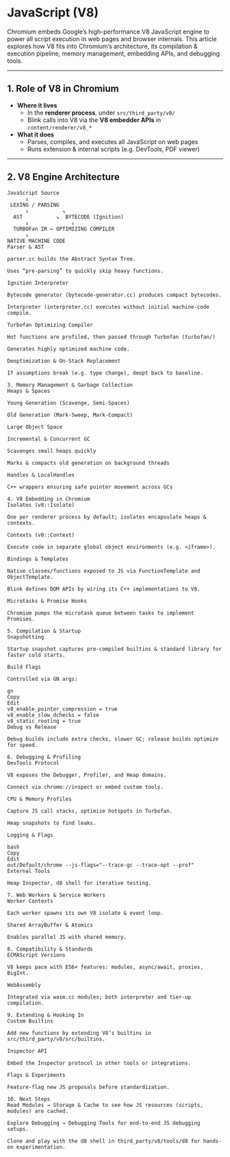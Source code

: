 # JavaScript (V8)

Chromium embeds Google’s high-performance V8 JavaScript engine to power all script execution in web pages and browser internals. This article explores how V8 fits into Chromium’s architecture, its compilation & execution pipeline, memory management, embedding APIs, and debugging tools.

---

## 1. Role of V8 in Chromium

- **Where it lives**  
  - In the **renderer process**, under `src/third_party/v8/`  
  - Blink calls into V8 via the **V8 embedder APIs** in `content/renderer/v8_*`  
- **What it does**  
  - Parses, compiles, and executes all JavaScript on web pages  
  - Runs extension & internal scripts (e.g. DevTools, PDF viewer)  

---

## 2. V8 Engine Architecture

```text
JavaScript Source
      ↓
 LEXING / PARSING
      ↓           ↘
  AST           ↘  BYTECODE (Ignition)
      ↓              ↓
  TURBOFan IR ← OPTIMIZING COMPILER
      ↓
NATIVE MACHINE CODE
Parser & AST

parser.cc builds the Abstract Syntax Tree.

Uses “pre-parsing” to quickly skip heavy functions.

Ignition Interpreter

Bytecode generator (bytecode-generator.cc) produces compact bytecodes.

Interpreter (interpreter.cc) executes without initial machine-code compile.

Turbofan Optimizing Compiler

Hot functions are profiled, then passed through Turbofan (turbofan/)

Generates highly optimized machine code.

Deoptimization & On-Stack Replacement

If assumptions break (e.g. type change), deopt back to baseline.

3. Memory Management & Garbage Collection
Heaps & Spaces

Young Generation (Scavenge, Semi-Spaces)

Old Generation (Mark-Sweep, Mark-Compact)

Large Object Space

Incremental & Concurrent GC

Scavenges small heaps quickly

Marks & compacts old generation on background threads

Handles & LocalHandles

C++ wrappers ensuring safe pointer movement across GCs

4. V8 Embedding in Chromium
Isolates (v8::Isolate)

One per renderer process by default; isolates encapsulate heaps & contexts.

Contexts (v8::Context)

Execute code in separate global object environments (e.g. <iframe>).

Bindings & Templates

Native classes/functions exposed to JS via FunctionTemplate and ObjectTemplate.

Blink defines DOM APIs by wiring its C++ implementations to V8.

Microtasks & Promise Hooks

Chromium pumps the microtask queue between tasks to implement Promises.

5. Compilation & Startup
Snapshotting

Startup snapshot captures pre-compiled builtins & standard library for faster cold starts.

Build Flags

Controlled via GN args:

gn
Copy
Edit
v8_enable_pointer_compression = true
v8_enable_slow_dchecks = false
v8_static_rooting = true
Debug vs Release

Debug builds include extra checks, slower GC; release builds optimize for speed.

6. Debugging & Profiling
DevTools Protocol

V8 exposes the Debugger, Profiler, and Heap domains.

Connect via chrome://inspect or embed custom tools.

CPU & Memory Profiles

Capture JS call stacks, optimize hotspots in Turbofan.

Heap snapshots to find leaks.

Logging & Flags

bash
Copy
Edit
out/Default/chrome --js-flags="--trace-gc --trace-opt --prof"
External Tools

Heap Inspector, d8 shell for iterative testing.

7. Web Workers & Service Workers
Worker Contexts

Each worker spawns its own V8 isolate & event loop.

Shared ArrayBuffer & Atomics

Enables parallel JS with shared memory.

8. Compatibility & Standards
ECMAScript Versions

V8 keeps pace with ES6+ features: modules, async/await, proxies, BigInt.

WebAssembly

Integrated via wasm.cc modules; both interpreter and tier-up compilation.

9. Extending & Hooking In
Custom Builtins

Add new functions by extending V8’s builtins in src/third_party/v8/src/builtins.

Inspector API

Embed the Inspector protocol in other tools or integrations.

Flags & Experiments

Feature-flag new JS proposals before standardization.

10. Next Steps
Read Modules → Storage & Cache to see how JS resources (scripts, modules) are cached.

Explore Debugging → Debugging Tools for end-to-end JS debugging setups.

Clone and play with the d8 shell in third_party/v8/tools/d8 for hands-on experimentation.

